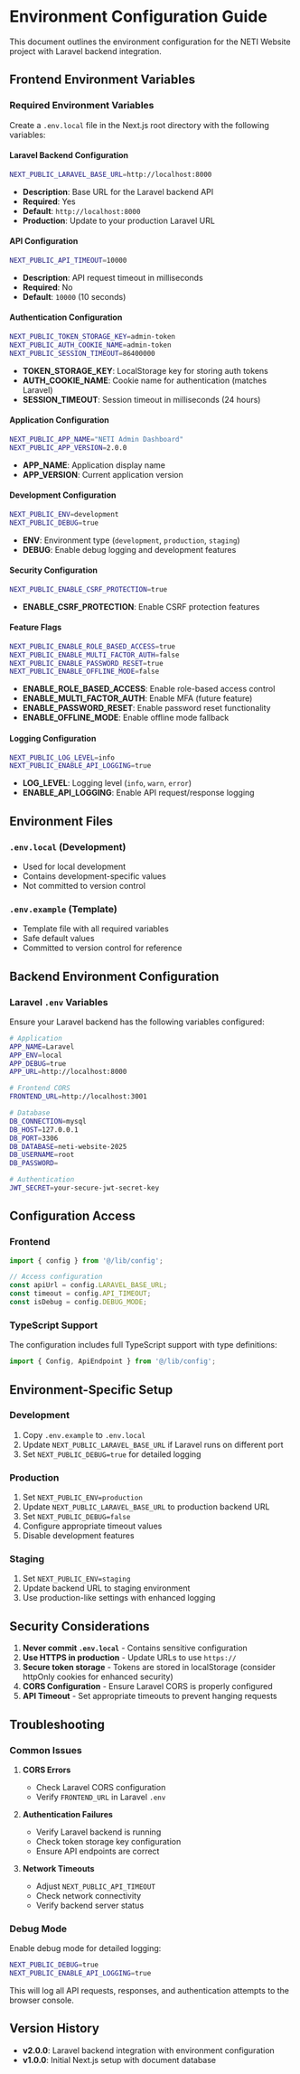 # Environment Configuration Guide

This document outlines the environment configuration for the NETI Website project with Laravel backend integration.

## Frontend Environment Variables

### Required Environment Variables

Create a `.env.local` file in the Next.js root directory with the following variables:

#### Laravel Backend Configuration
```bash
NEXT_PUBLIC_LARAVEL_BASE_URL=http://localhost:8000
```
- **Description**: Base URL for the Laravel backend API
- **Required**: Yes
- **Default**: `http://localhost:8000`
- **Production**: Update to your production Laravel URL

#### API Configuration
```bash
NEXT_PUBLIC_API_TIMEOUT=10000
```
- **Description**: API request timeout in milliseconds
- **Required**: No
- **Default**: `10000` (10 seconds)

#### Authentication Configuration
```bash
NEXT_PUBLIC_TOKEN_STORAGE_KEY=admin-token
NEXT_PUBLIC_AUTH_COOKIE_NAME=admin-token
NEXT_PUBLIC_SESSION_TIMEOUT=86400000
```
- **TOKEN_STORAGE_KEY**: LocalStorage key for storing auth tokens
- **AUTH_COOKIE_NAME**: Cookie name for authentication (matches Laravel)
- **SESSION_TIMEOUT**: Session timeout in milliseconds (24 hours)

#### Application Configuration
```bash
NEXT_PUBLIC_APP_NAME="NETI Admin Dashboard"
NEXT_PUBLIC_APP_VERSION=2.0.0
```
- **APP_NAME**: Application display name
- **APP_VERSION**: Current application version

#### Development Configuration
```bash
NEXT_PUBLIC_ENV=development
NEXT_PUBLIC_DEBUG=true
```
- **ENV**: Environment type (`development`, `production`, `staging`)
- **DEBUG**: Enable debug logging and development features

#### Security Configuration
```bash
NEXT_PUBLIC_ENABLE_CSRF_PROTECTION=true
```
- **ENABLE_CSRF_PROTECTION**: Enable CSRF protection features

#### Feature Flags
```bash
NEXT_PUBLIC_ENABLE_ROLE_BASED_ACCESS=true
NEXT_PUBLIC_ENABLE_MULTI_FACTOR_AUTH=false
NEXT_PUBLIC_ENABLE_PASSWORD_RESET=true
NEXT_PUBLIC_ENABLE_OFFLINE_MODE=false
```
- **ENABLE_ROLE_BASED_ACCESS**: Enable role-based access control
- **ENABLE_MULTI_FACTOR_AUTH**: Enable MFA (future feature)
- **ENABLE_PASSWORD_RESET**: Enable password reset functionality
- **ENABLE_OFFLINE_MODE**: Enable offline mode fallback

#### Logging Configuration
```bash
NEXT_PUBLIC_LOG_LEVEL=info
NEXT_PUBLIC_ENABLE_API_LOGGING=true
```
- **LOG_LEVEL**: Logging level (`info`, `warn`, `error`)
- **ENABLE_API_LOGGING**: Enable API request/response logging

## Environment Files

### `.env.local` (Development)
- Used for local development
- Contains development-specific values
- Not committed to version control

### `.env.example` (Template)
- Template file with all required variables
- Safe default values
- Committed to version control for reference

## Backend Environment Configuration

### Laravel `.env` Variables

Ensure your Laravel backend has the following variables configured:

```bash
# Application
APP_NAME=Laravel
APP_ENV=local
APP_DEBUG=true
APP_URL=http://localhost:8000

# Frontend CORS
FRONTEND_URL=http://localhost:3001

# Database
DB_CONNECTION=mysql
DB_HOST=127.0.0.1
DB_PORT=3306
DB_DATABASE=neti-website-2025
DB_USERNAME=root
DB_PASSWORD=

# Authentication
JWT_SECRET=your-secure-jwt-secret-key
```

## Configuration Access

### Frontend
```typescript
import { config } from '@/lib/config';

// Access configuration
const apiUrl = config.LARAVEL_BASE_URL;
const timeout = config.API_TIMEOUT;
const isDebug = config.DEBUG_MODE;
```

### TypeScript Support
The configuration includes full TypeScript support with type definitions:

```typescript
import { Config, ApiEndpoint } from '@/lib/config';
```

## Environment-Specific Setup

### Development
1. Copy `.env.example` to `.env.local`
2. Update `NEXT_PUBLIC_LARAVEL_BASE_URL` if Laravel runs on different port
3. Set `NEXT_PUBLIC_DEBUG=true` for detailed logging

### Production
1. Set `NEXT_PUBLIC_ENV=production`
2. Update `NEXT_PUBLIC_LARAVEL_BASE_URL` to production backend URL
3. Set `NEXT_PUBLIC_DEBUG=false`
4. Configure appropriate timeout values
5. Disable development features

### Staging
1. Set `NEXT_PUBLIC_ENV=staging`
2. Update backend URL to staging environment
3. Use production-like settings with enhanced logging

## Security Considerations

1. **Never commit `.env.local`** - Contains sensitive configuration
2. **Use HTTPS in production** - Update URLs to use `https://`
3. **Secure token storage** - Tokens are stored in localStorage (consider httpOnly cookies for enhanced security)
4. **CORS Configuration** - Ensure Laravel CORS is properly configured
5. **API Timeout** - Set appropriate timeouts to prevent hanging requests

## Troubleshooting

### Common Issues

1. **CORS Errors**
   - Check Laravel CORS configuration
   - Verify `FRONTEND_URL` in Laravel `.env`

2. **Authentication Failures**
   - Verify Laravel backend is running
   - Check token storage key configuration
   - Ensure API endpoints are correct

3. **Network Timeouts**
   - Adjust `NEXT_PUBLIC_API_TIMEOUT`
   - Check network connectivity
   - Verify backend server status

### Debug Mode
Enable debug mode for detailed logging:
```bash
NEXT_PUBLIC_DEBUG=true
NEXT_PUBLIC_ENABLE_API_LOGGING=true
```

This will log all API requests, responses, and authentication attempts to the browser console.

## Version History

- **v2.0.0**: Laravel backend integration with environment configuration
- **v1.0.0**: Initial Next.js setup with document database